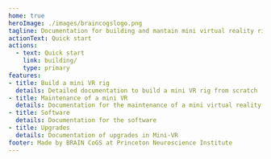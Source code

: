 ```yaml
---
home: true
heroImage: ./images/braincogslogo.png
tagline: Documentation for building and mantain mini virtual reality rigs at Princeton BRAIN CoGS
actionText: Quick start
actions:
  - text: Quick start
    link: building/
    type: primary
features:
- title: Build a mini VR rig
  details: Detailed documentation to build a mini VR rig from scratch
- title: Maintenance of a mini VR
  details: Documentation for the maintenance of a mini virtual reality rig modules
- title: Software
  details: Documentation for the software
- title: Upgrades
  details: Documentation of upgrades in Mini-VR
footer: Made by BRAIN CoGS at Princeton Neuroscience Institute
---
```

